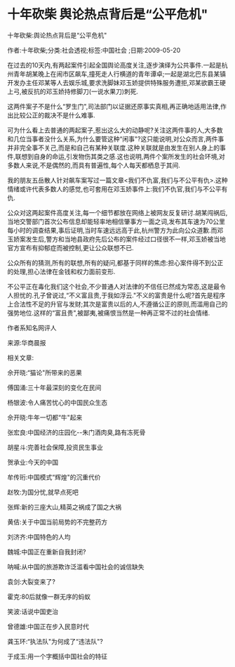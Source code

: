 # 十年砍柴  舆论热点背后是“公平危机"    
    
十年砍柴:舆论热点背后是“公平危机"    
作者:十年砍柴;分类:社会透视;标签:中国社会 ;日期:2009-05-20    
在过去的10天内,有两起案件引起全国舆论高度关注,逐步演绎为公共事件.一起是杭州青年胡某晚上在闹市区飙车,撞死走人行横道的青年谭卓;一起是湖北巴东县某镇开发办主任邓某等人去娱乐城,要求洗脚妹邓玉娇提供特殊服务遭拒,邓某欲霸王硬上弓,被反抗的邓玉娇持修脚刀(一说水果刀)刺死.    
这两件案子不是什么“罗生门",司法部门以证据还原事实真相,再正确地适用法律,作出比较公正的裁决不是什么难事.    
可为什么看上去普通的两起案子,惹出这么大的动静呢?关注这两件事的人,大多数和几位当事者没什么关系,为什么要管这种“闲事"?这只能说明,对公众而言,两件事并非完全事不关己,而是和自己有某种关联度.这种关联就是由发生在别人身上的事件,联想到自身的命运,引发物伤其类之感.这也说明,两件个案所发生的社会环境,对多数人来说,不是偶然的,而具有普遍性,每个人每天都栖息于其间.    
我的朋友五岳散人针对飙车案写过一篇文章<我们不仇富,我们与不公平有仇>.这种情绪或许代表多数人的感觉,也可套用在邓玉娇事件上:我们不仇官,我们与不公平有仇.    
公众对这两起案件高度关注,每一个细节都放在网络上被网友反复研讨.胡某闯祸后,当地交警部门首次公布信息却能轻率地相信肇事方一面之词,发布其车速为70公里每小时的调查结果,事后证明,当时车速远远高于此,杭州警方为此向公众道歉.而邓玉娇案发生后,警方和当地县政府先后公布的案件经过口径很不一样,邓玉娇被当地官方宣布有抑郁症而被控制,更让公众联想不已.    
公众所有的猜测,所有的联想,所有的疑问,都基于同样的焦虑:担心案件得不到公正的处理,担心法律在金钱和权力面前变形.    
不公平正在毒化我们这个社会,不少普通人对法律的不信任已然成为常态,这是最令人担忧的.孔子曾说过,“不义富且贵,于我如浮云."不义的富贵是什么呢?首先是程序上合法性不足的升官与发财;其次是富贵以后的人,不遵循公正的原则,而滥用自己的强势地位.这样的“富且贵",被鄙夷,被痛恨当然是一种再正常不过的社会情绪.    
作者系知名网评人    
来源:华商晨报    
    
相关文章:    
佘开晓:“猫论"所带来的恶果    
傅国涌:三十年最深刻的变化在民间    
杨银波:令人痛苦忧心的中国民众生态    
佘开晓:牛年一切都“牛"起来    
张宏良:中国经济的庄园化--朱门酒肉臭,路有冻死骨    
胡星斗:完善社会保障,投资民生事业    
贺承业:今天的中国    
牟传珩:中国模式“辉煌"的沉重代价    
赵牧:为国分忧,就早点死吧    
张辉:新的三座大山,精英之祸成了国之大祸    
黄佶:关于中国当前局势的不完整药方    
刘济齐:中国特色的人均    
魏城:中国正在重新自我封闭?    
呐喊:从中国的旅游欺诈泛滥看中国社会的诚信缺失    
袁剑:大裂变来了?    
霍克:80后就像一群无序的蚂蚁    
笑波:话说中国吏治    
曾德雄:中国正在步入民意时代    
龚玉环:“执法队"为何成了“违法队"?    
于成玉:用一个字概括中国社会的特征